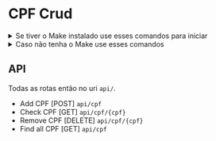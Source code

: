 CPF Crud
==============================================

<details>
    <summary>Se tiver o Make instalado use esses comandos para iniciar</summary>
Start para subir o docker-compose

    make start
Stop derrubar o docker-compose

    make stop
test para rodar os test de feature

    make test
composer-i para instalar as dependências do composer

    make test
</details>
<details>
    <summary>Caso não tenha o Make use esses comandos</summary>
Subir o docker-compose

    docker-compose up -d --build
Derrubar o docker-compose

    docker-compose down
Rodar os test de feature

    docker exec -it php-web php -d xdebug.mode=coverage artisan test --debug -vvv
Instalar as dependências do composer

    docker exec -it php-web composer install
</details>

API
-----
Todas as rotas então no uri `api/`.

* Add CPF [POST] `api/cpf`
* Check CPF [GET] `api/cpf/{cpf}`
* Remove CPF [DELETE] `api/cpf/{cpf}`
* Find all CPF [GET] `api/cpf`